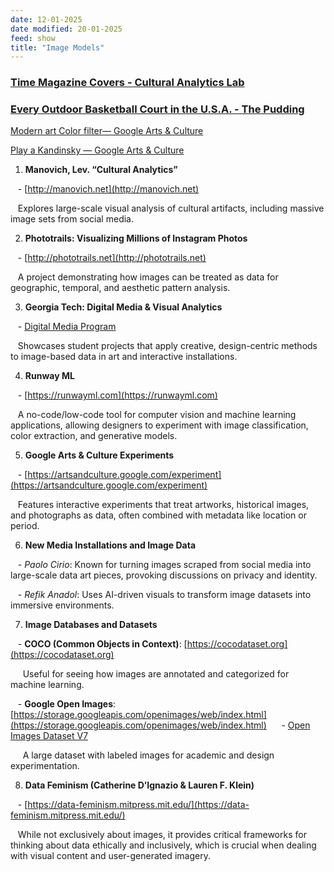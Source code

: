 ```yaml
---
date: 12-01-2025
date modified: 20-01-2025
feed: show
title: "Image Models"
---
```


### [Time Magazine Covers - Cultural Analytics Lab](https://lab.culturalanalytics.info/2016/04/timeline-4535-time-magazine-covers-1923.html)
### [Every Outdoor Basketball Court in the U.S.A. - The Pudding](https://pudding.cool/2024/09/courts/)

[Modern art Color filter— Google Arts & Culture](https://artsandculture.google.com/entity/m015r61?col=RGB_CE4A3F)

[Play a Kandinsky — Google Arts & Culture](https://artsandculture.google.com/experiment/play-a-kandinsky/sgF5ivv105ukhA?cp=eyJ1c2VyQ29tcG9zaXRpb24iOiIwXzY1XzRfNjRfMTAyNF8xNjM4NF8wIn0.)

1. **Manovich, Lev. “Cultural Analytics”**  

   - [http://manovich.net](http://manovich.net)  

   Explores large-scale visual analysis of cultural artifacts, including massive image sets from social media.

2. **Phototrails: Visualizing Millions of Instagram Photos**  

   - [http://phototrails.net](http://phototrails.net)  

   A project demonstrating how images can be treated as data for geographic, temporal, and aesthetic pattern analysis.

3. **Georgia Tech: Digital Media & Visual Analytics**  

   - [Digital Media Program](https://dm.lmc.gatech.edu/)  

   Showcases student projects that apply creative, design-centric methods to image-based data in art and interactive installations.

4. **Runway ML**  

   - [https://runwayml.com](https://runwayml.com)  

   A no-code/low-code tool for computer vision and machine learning applications, allowing designers to experiment with image classification, color extraction, and generative models.

5. **Google Arts & Culture Experiments**  

   - [https://artsandculture.google.com/experiment](https://artsandculture.google.com/experiment)  

   Features interactive experiments that treat artworks, historical images, and photographs as data, often combined with metadata like location or period.

6. **New Media Installations and Image Data**  

   - *Paolo Cirio*: Known for turning images scraped from social media into large-scale data art pieces, provoking discussions on privacy and identity.  

   - *Refik Anadol*: Uses AI-driven visuals to transform image datasets into immersive environments.

7. **Image Databases and Datasets**  

   - **COCO (Common Objects in Context)**: [https://cocodataset.org](https://cocodataset.org)  

     Useful for seeing how images are annotated and categorized for machine learning.  

   - **Google Open Images**: [https://storage.googleapis.com/openimages/web/index.html](https://storage.googleapis.com/openimages/web/index.html)  
   - [Open Images Dataset V7](https://storage.googleapis.com/openimages/web/visualizer/index.html?type=all&set=train&c=%2Fm%2F02cwm)

     A large dataset with labeled images for academic and design experimentation.

8. **Data Feminism (Catherine D’Ignazio & Lauren F. Klein)**  

   - [https://data-feminism.mitpress.mit.edu/](https://data-feminism.mitpress.mit.edu/)  

   While not exclusively about images, it provides critical frameworks for thinking about data ethically and inclusively, which is crucial when dealing with visual content and user-generated imagery.